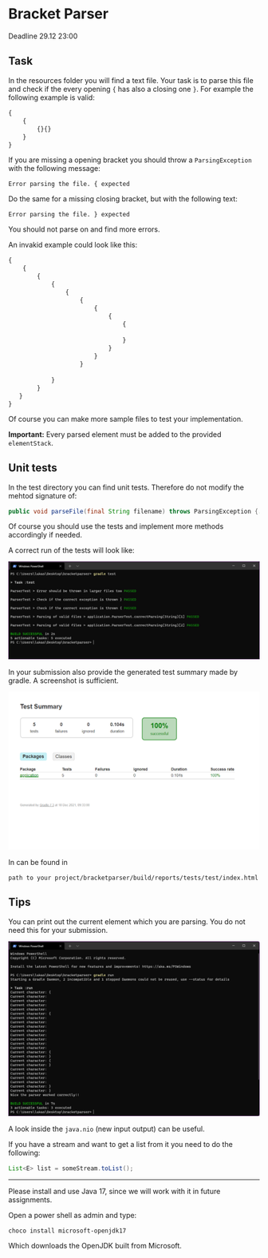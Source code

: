# Bracket Parser
Deadline 29.12 23:00

## Task
In the resources folder you will find a text file. Your task is to parse this file and check if the 
every opening `{` has also a closing one `}`. For example the following example is valid:

~~~
{
    {
        {}{}
    }
}
~~~

If you are missing a opening bracket you should throw a `ParsingException` with the following message:

~~~
Error parsing the file. { expected
~~~

Do the same for a missing closing bracket, but with the following text:

~~~
Error parsing the file. } expected
~~~

You should not parse on and find more errors.

An invakid example could look like this:

~~~
{
    {
        {
            {
                {
                    {
                        {
                            {
                                {

                                }
                            }
                        }
                    }

            }
        }
   }
}
~~~

Of course you can make more sample files to test your implementation.

**Important:** Every parsed element must be added to the provided `elementStack`.

## Unit tests

In the test directory you can find unit tests. Therefore do not modify 
the mehtod signature of:

~~~java
public void parseFile(final String filename) throws ParsingException {...}
~~~

Of course you should use the tests and implement more methods accordingly
if needed.

A correct run of the tests will look like:

![correct tests](./assignment_images/tests.png)

In your submission also provide the generated test summary made by gradle.
A screenshot is sufficient.

![test summary](./assignment_images/stats.png)

In can be found in

~~~
path to your project/bracketparser/build/reports/tests/test/index.html
~~~

## Tips
You can print out the current element which you are parsing. You do not
need this for your submission.

![parsing](./assignment_images/run.png)

A look inside the `java.nio` (new input output) can be useful.

If you have a stream and want to get a list from it you need to do
the following:

~~~java
List<E> list = someStream.toList();
~~~

---
Please install and use Java 17, since we will work with it in future 
assignments.

Open a power shell as admin and type:

~~~shell
choco install microsoft-openjdk17
~~~

Which downloads the OpenJDK built from Microsoft.

